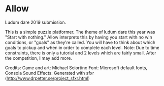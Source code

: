 # Allow
Ludum dare 2019 submission.

This is a simple puzzle platformer. 
The theme of ludum dare this year was "Start with nothing."
Allow interprets this by having you start with no win conditions, or "goals" as they're called.
You will have to think about which goals to pickup and when in order to complete each level.
Note: Due to time constraints, there is only a tutorial and 2 levels which are fairly small. After the competition, I may add more.

Credits:
Game and art: Michael Sciortino
Font: Microsoft default fonts, Consola
Sound Effects: Generated with sfxr (http://www.drpetter.se/project_sfxr.html)
